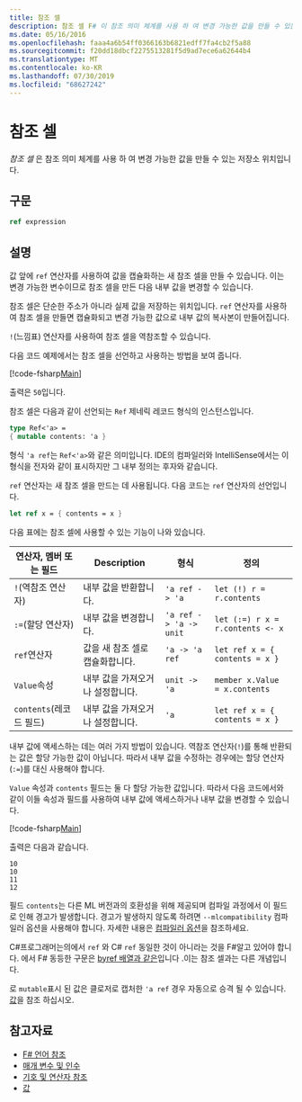 ```yaml
---
title: 참조 셀
description: 참조 셀 F# 이 참조 의미 체계를 사용 하 여 변경 가능한 값을 만들 수 있는 저장소 위치인 방법에 대해 알아봅니다.
ms.date: 05/16/2016
ms.openlocfilehash: faaa4a6b54ff0366163b6821edff7fa4cb2f5a88
ms.sourcegitcommit: f20dd18dbcf2275513281f5d9ad7ece6a62644b4
ms.translationtype: MT
ms.contentlocale: ko-KR
ms.lasthandoff: 07/30/2019
ms.locfileid: "68627242"
---
```

# <a name="reference-cells"></a>참조 셀

*참조 셀* 은 참조 의미 체계를 사용 하 여 변경 가능한 값을 만들 수 있는 저장소 위치입니다.

## <a name="syntax"></a>구문

```fsharp
ref expression
```

## <a name="remarks"></a>설명

값 앞에 `ref` 연산자를 사용하여 값을 캡슐화하는 새 참조 셀을 만들 수 있습니다. 이는 변경 가능한 변수이므로 참조 셀을 만든 다음 내부 값을 변경할 수 있습니다.

참조 셀은 단순한 주소가 아니라 실제 값을 저장하는 위치입니다. `ref` 연산자를 사용하여 참조 셀을 만들면 캡슐화되고 변경 가능한 값으로 내부 값의 복사본이 만들어집니다.

`!`(느낌표) 연산자를 사용하여 참조 셀을 역참조할 수 있습니다.

다음 코드 예제에서는 참조 셀을 선언하고 사용하는 방법을 보여 줍니다.

[!code-fsharp[Main](~/samples/snippets/fsharp/lang-ref-1/snippet2201.fs)]

출력은 `50`입니다.

참조 셀은 다음과 같이 선언되는 `Ref` 제네릭 레코드 형식의 인스턴스입니다.

```fsharp
type Ref<'a> =
{ mutable contents: 'a }
```

형식 `'a ref`는 `Ref<'a>`와 같은 의미입니다. IDE의 컴파일러와 IntelliSense에서는 이 형식을 전자와 같이 표시하지만 그 내부 정의는 후자와 같습니다.

`ref` 연산자는 새 참조 셀을 만드는 데 사용됩니다. 다음 코드는 `ref` 연산자의 선언입니다.

```fsharp
let ref x = { contents = x }
```

다음 표에는 참조 셀에 사용할 수 있는 기능이 나와 있습니다.

|연산자, 멤버 또는 필드|Description|형식|정의|
|--------------------------|-----------|----|----------|
|`!`(역참조 연산자)|내부 값을 반환합니다.|`'a ref -> 'a`|`let (!) r = r.contents`|
|`:=`(할당 연산자)|내부 값을 변경합니다.|`'a ref -> 'a -> unit`|`let (:=) r x = r.contents <- x`|
|`ref`연산자|값을 새 참조 셀로 캡슐화합니다.|`'a -> 'a ref`|`let ref x = { contents = x }`|
|`Value`속성|내부 값을 가져오거나 설정합니다.|`unit -> 'a`|`member x.Value = x.contents`|
|`contents`(레코드 필드)|내부 값을 가져오거나 설정합니다.|`'a`|`let ref x = { contents = x }`|

내부 값에 액세스하는 데는 여러 가지 방법이 있습니다. 역참조 연산자(`!`)를 통해 반환되는 값은 할당 가능한 값이 아닙니다. 따라서 내부 값을 수정하는 경우에는 할당 연산자(`:=`)를 대신 사용해야 합니다.

`Value` 속성과 `contents` 필드는 둘 다 할당 가능한 값입니다. 따라서 다음 코드에서와 같이 이들 속성과 필드를 사용하여 내부 값에 액세스하거나 내부 값을 변경할 수 있습니다.

[!code-fsharp[Main](~/samples/snippets/fsharp/lang-ref-1/snippet2203.fs)]

출력은 다음과 같습니다.

```
10
10
11
12
```

필드 `contents`는 다른 ML 버전과의 호환성을 위해 제공되며 컴파일 과정에서 이 필드로 인해 경고가 발생합니다. 경고가 발생하지 않도록 하려면 `--mlcompatibility` 컴파일러 옵션을 사용해야 합니다. 자세한 내용은 [컴파일러 옵션](compiler-options.md)을 참조하세요.

C#프로그래머는의에서 `ref` 와 C# `ref` 동일한 것이 아니라는 것을 F#알고 있어야 합니다. 에서 F# 동등한 구문은 [byref 배열과 같은](byrefs.md)입니다 .이는 참조 셀과는 다른 개념입니다.

로 `mutable`표시 된 값은 클로저로 캡처한 `'a ref` 경우 자동으로 승격 될 수 있습니다. [값](./values/index.md)을 참조 하십시오.

## <a name="see-also"></a>참고자료

- [F# 언어 참조](index.md)
- [매개 변수 및 인수](parameters-and-arguments.md)
- [기호 및 연산자 참조](./symbol-and-operator-reference/index.md)
- [값](./values/index.md)
